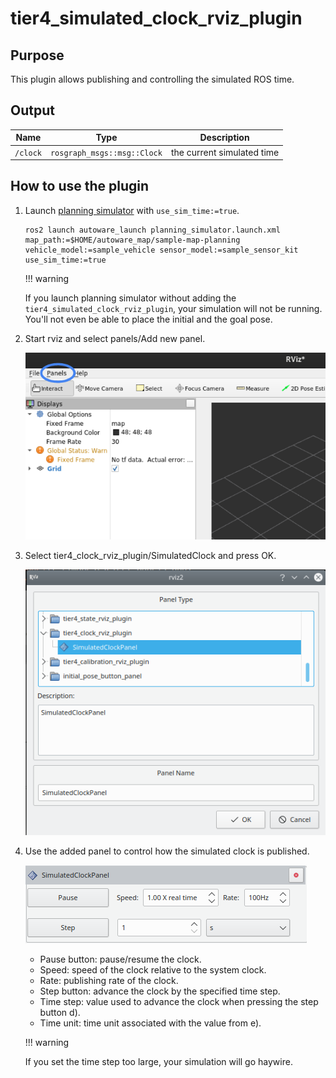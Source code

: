 # tier4_simulated_clock_rviz_plugin

## Purpose

This plugin allows publishing and controlling the simulated ROS time.

## Output

| Name     | Type                        | Description                |
| -------- | --------------------------- | -------------------------- |
| `/clock` | `rosgraph_msgs::msg::Clock` | the current simulated time |

## How to use the plugin

1. Launch [planning simulator](https://autowarefoundation.github.io/autoware-documentation/main/tutorials/ad-hoc-simulation/planning-simulation/#1-launch-autoware) with `use_sim_time:=true`.

   ```shell
   ros2 launch autoware_launch planning_simulator.launch.xml map_path:=$HOME/autoware_map/sample-map-planning vehicle_model:=sample_vehicle sensor_model:=sample_sensor_kit use_sim_time:=true
   ```

   !!! warning

   If you launch planning simulator without adding the `tier4_simulated_clock_rviz_plugin`, your simulation will not be running. You'll not even be able to place the initial and the goal pose.

2. Start rviz and select panels/Add new panel.

   ![select_panel](./images/select_panels.png)

3. Select tier4_clock_rviz_plugin/SimulatedClock and press OK.

   ![select_clock_plugin](./images/select_clock_plugin.png)

4. Use the added panel to control how the simulated clock is published.

   ![use_clock_plugin](./images/use_clock_plugin.png)

   - Pause button: pause/resume the clock.
   - Speed: speed of the clock relative to the system clock.
   - Rate: publishing rate of the clock.
   - Step button: advance the clock by the specified time step.
   - Time step: value used to advance the clock when pressing the step button d).
   - Time unit: time unit associated with the value from e).

   !!! warning

   If you set the time step too large, your simulation will go haywire.

